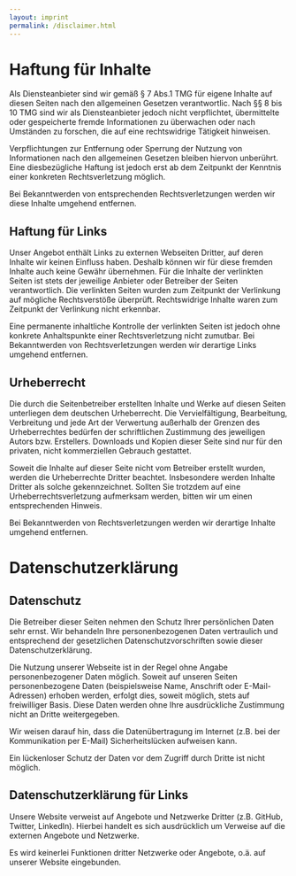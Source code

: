 ```yaml
---
layout: imprint
permalink: /disclaimer.html
---
```


# Haftung für Inhalte

Als Diensteanbieter sind wir gemäß § 7 Abs.1 TMG für eigene Inhalte auf diesen Seiten nach den allgemeinen Gesetzen verantwortlic.
Nach §§ 8 bis 10 TMG sind wir als Diensteanbieter jedoch nicht verpflichtet, übermittelte oder gespeicherte fremde Informationen
zu überwachen oder nach Umständen zu forschen, die auf eine rechtswidrige Tätigkeit hinweisen.

Verpflichtungen zur Entfernung oder Sperrung der Nutzung von Informationen nach den allgemeinen Gesetzen bleiben hiervon unberührt.
Eine diesbezügliche Haftung ist jedoch erst ab dem Zeitpunkt der Kenntnis einer konkreten Rechtsverletzung möglich.

Bei Bekanntwerden von entsprechenden Rechtsverletzungen werden wir diese Inhalte umgehend entfernen.

## Haftung für Links

Unser Angebot enthält Links zu externen Webseiten Dritter, auf deren Inhalte wir keinen Einfluss haben. Deshalb können wir für diese
fremden Inhalte auch keine Gewähr übernehmen. Für die Inhalte der verlinkten Seiten ist stets der jeweilige Anbieter oder Betreiber
der Seiten verantwortlich. Die verlinkten Seiten wurden zum Zeitpunkt der Verlinkung auf mögliche Rechtsverstöße überprüft.
Rechtswidrige Inhalte waren zum Zeitpunkt der Verlinkung nicht erkennbar.

Eine permanente inhaltliche Kontrolle der verlinkten Seiten ist jedoch ohne konkrete Anhaltspunkte einer Rechtsverletzung nicht zumutbar.
Bei Bekanntwerden von Rechtsverletzungen werden wir derartige Links umgehend entfernen.

## Urheberrecht

Die durch die Seitenbetreiber erstellten Inhalte und Werke auf diesen Seiten unterliegen dem deutschen Urheberrecht. Die Vervielfältigung,
Bearbeitung, Verbreitung und jede Art der Verwertung außerhalb der Grenzen des Urheberrechtes bedürfen der schriftlichen Zustimmung des
jeweiligen Autors bzw. Erstellers. Downloads und Kopien dieser Seite sind nur für den privaten, nicht kommerziellen Gebrauch gestattet.

Soweit die Inhalte auf dieser Seite nicht vom Betreiber erstellt wurden, werden die Urheberrechte Dritter beachtet. Insbesondere werden
Inhalte Dritter als solche gekennzeichnet. Sollten Sie trotzdem auf eine Urheberrechtsverletzung aufmerksam werden, bitten wir
um einen entsprechenden Hinweis.

Bei Bekanntwerden von Rechtsverletzungen werden wir derartige Inhalte umgehend entfernen.


# Datenschutzerklärung

## Datenschutz
Die Betreiber dieser Seiten nehmen den Schutz Ihrer persönlichen Daten sehr ernst. Wir behandeln Ihre personenbezogenen Daten vertraulich
und entsprechend der gesetzlichen Datenschutzvorschriften sowie dieser Datenschutzerklärung.

Die Nutzung unserer Webseite ist in der Regel ohne Angabe personenbezogener Daten möglich. Soweit auf unseren Seiten personenbezogene
Daten (beispielsweise Name, Anschrift oder E-Mail-Adressen) erhoben werden, erfolgt dies, soweit möglich, stets auf freiwilliger
Basis. Diese Daten werden ohne Ihre ausdrückliche Zustimmung nicht an Dritte weitergegeben.

Wir weisen darauf hin, dass die Datenübertragung im Internet (z.B. bei der Kommunikation per E-Mail) Sicherheitslücken aufweisen kann.

Ein lückenloser Schutz der Daten vor dem Zugriff durch Dritte ist nicht möglich.

## Datenschutzerklärung für Links

Unsere Website verweist auf Angebote und Netzwerke Dritter (z.B. GitHub, Twitter, LinkedIn). Hierbei handelt es sich ausdrücklich
um Verweise auf die externen Angebote und Netzwerke.

Es wird keinerlei Funktionen dritter Netzwerke oder Angebote, o.ä. auf unserer Website eingebunden.
